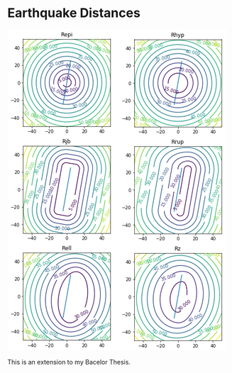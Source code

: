# Earthquake Distances
![eqd](/img/DistComparison.png)


This is an extension to my Bacelor Thesis.
